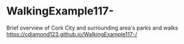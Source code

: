 # WalkingExample117-
Brief overview of Cork City and surrounding area's parks and walks
https://cdiamond123.github.io/WalkingExample117-/
